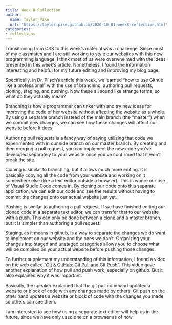 ```yaml
---
title: Week 8 Reflection
author:
  name: Taylor Pike
  url: "https://taylor-pike.github.io/2020-10-01-week8-reflection.html"
categories:
- reflections
---
```


Transitioning from CSS to this week’s material was a challenge. Since most of my classmates and I are still working to style our websites with this new programming language, I think most of us were overwhelmed with the ideas presented in this week’s article. Nonetheless, I found the information interesting and helpful for my future editing and improving my blog page. 

Specifically, in Dr. Pilsch’s article this week, we learned “how to use Github like a professional” with the use of branching, authoring pull requests, cloning, staging, and pushing. Now these all sound like strange terms, so what do they actually mean?

Branching is how a programmer can tinker with and try new ideas for improving the code of her website without affecting the website as a whole. By using a separate branch instead of the main branch (the “master”) when we commit new changes, we can see how these changes will affect our website before it does.

Authoring pull requests is a fancy way of saying utilizing that code we experimented with in our side branch on our master branch. By creating and then merging a pull request, you can implement the new code you’ve developed separately to your website once you’ve confirmed that it won’t break the site.

Cloning is similar to branching, but it allows much more editing. It is basically copying all the code from your website and working on it somewhere else (like a text editor outside a browser). This is where our use of Visual Studio Code comes in. By cloning our code onto this separate application, we can edit our code and see the results without having to commit the changes onto our actual website just yet.

Pushing is similar to authoring a pull request. If we have finished editing our cloned code in a separate text editor, we can transfer that to our website with a push. This can only be done between a clone and a master branch, but it is simpler than authoring a pull request.

Staging, as it means in github, is a way to separate the changes we do want to implement on our website and the ones we don’t. Organizing your changes into staged and unstaged categories allows you to choose what will be compiled on your actual website before pushing those changes.

To further supplement my understanding of this information, I found a video on the web called [“Git & GitHub: Git Pull and Git Push”](https://www.youtube.com/watch?v=-uQHV9GOA0w). This video gave another explanation of how pull and push work, especially on github. But it also explained why it was important.

Basically, the speaker explained that the git pull command updated a website or block of code with any changes made by others. Git push on the other hand updates a website or block of code with the changes you made so others can see them.

I am interested to see how using a separate text editor will help us in the future, since we have only used one on a browser as of now.
